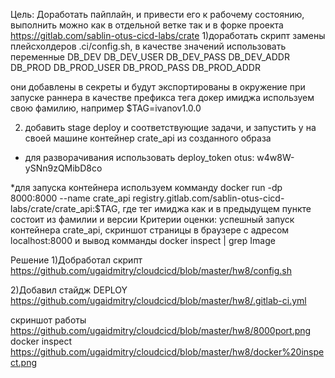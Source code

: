Цель: Доработать пайплайн, и привести его к рабочему состоянию, выполнить можно как в отдельной ветке так и в форке проекта https://gitlab.com/sablin-otus-cicd-labs/crate
1)доработать скрипт замены плейсхолдеров .ci/config.sh, в качестве значений использовать переменные
DB_DEV
DB_DEV_USER
DB_DEV_PASS
DB_DEV_ADDR
DB_PROD
DB_PROD_USER
DB_PROD_PASS
DB_PROD_ADDR

они добавлены в секреты и будут экспортированы в окружение при запуске раннера
в качестве префикса тега докер имиджа используем свою фамилию, например $TAG=ivanov1.0.0

2) добавить stage deploy и соответствующие задачи, и запустить у на своей машине контейнер crate_api из созданного образа

* для разворачивания использовать deploy_token otus: w4w8W-ySNn9zQMibD8co

*для запуска контейнера используем комманду docker run -dp 8000:8000 --name crate_api registry.gitlab.com/sablin-otus-cicd-labs/crate/crate_api:$TAG, где тег имиджа как и в предыдущем пункте состоит из фамилии и версии
Критерии оценки: успешный запуск контейнера crate_api, скриншот страницы в браузере с адресом localhost:8000
и вывод комманды docker inspect | grep Image

Решение
1)Добработал скрипт
https://github.com/ugaidmitry/cloudcicd/blob/master/hw8/config.sh 

2)Добавил стайдж DEPLOY
https://github.com/ugaidmitry/cloudcicd/blob/master/hw8/.gitlab-ci.yml

скриншот работы https://github.com/ugaidmitry/cloudcicd/blob/master/hw8/8000port.png
docker inspect https://github.com/ugaidmitry/cloudcicd/blob/master/hw8/docker%20inspect.png
















